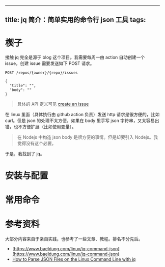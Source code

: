 
---
title: jq 简介：简单实用的命令行 json 工具
tags: 
---
# 楔子
接触 jq 完全是源于 blog 这个项目。我需要每周一由 action 自动创建一个 issue。创建 issue 需要发送如下 POST 请求。
```
POST /repos/{owner}/{repo}/issues

{
  "title": "",
  "body": ""
}
```
> 具体的 API 定义可见 [create an issue](https://docs.github.com/en/rest/reference/issues#create-an-issue)

在 linux 里面（具体执行由 github action 负责）发送 http 请求是很方便的，比如 curl。但是 json 的处理不太方便。如果在 body 里手写 json 字符串，又太容易出错，也不方便扩展（比如使用变量）。
> 在 Nodejs 中构造 json body 是很方便的事情。但是却要引入 Nodejs。我觉得没有这个必要。

于是，我找到了 jq。

# 安装与配置
# 常用命令
# 参考资料
大部分内容来自于亲自实践，也参考了一些文章、教程。排名不分先后。
* [https://www.baeldung.com/linux/jq-command-json](https://www.baeldung.com/linux/jq-command-json)
* [How to Parse JSON Files on the Linux Command Line with jq](https://www.howtogeek.com/529219/how-to-parse-json-files-on-the-linux-command-line-with-jq/)




